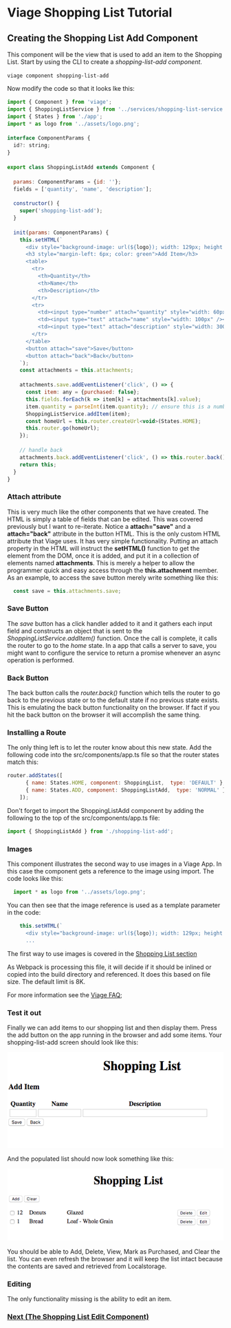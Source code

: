 # Viage Shopping List Tutorial

## Creating the Shopping List Add Component
This component will be the view that is used to add an item to the Shopping List. Start by using the CLI to create a *shopping-list-add component*.

``` viage component shopping-list-add ```


Now modify the code so that it looks lke this:

```Javascript
import { Component } from 'viage';
import { ShoppingListService } from '../services/shopping-list-service';
import { States } from './app';
import * as logo from '../assets/logo.png';

interface ComponentParams {
  id?: string;
}

export class ShoppingListAdd extends Component {

  params: ComponentParams = {id: ''};
  fields = ['quantity', 'name', 'description'];

  constructor() {
    super('shopping-list-add');
  }

  init(params: ComponentParams) {
    this.setHTML(`
      <div style="background-image: url(${logo}); width: 129px; height: 128px; margin-left: auto; margin-right: auto"></div>
      <h3 style="margin-left: 6px; color: green">Add Item</h3>
      <table>
        <tr>
          <th>Quantity</th>
          <th>Name</th>
          <th>Description</th>
        </tr>
        <tr>
          <td><input type="number" attach="quantity" style="width: 60px" /></td>
          <td><input type="text" attach="name" style="width: 100px" /></td>
          <td><input type="text" attach="description" style="width: 300px" /></td>
        </tr>
      </table>
      <button attach="save">Save</button>
      <button attach="back">Back</button>
    `);
    const attachments = this.attachments;

    attachments.save.addEventListener('click', () => {
      const item: any = {purchased: false};
      this.fields.forEach(k => item[k] = attachments[k].value);
      item.quantity = parseInt(item.quantity); // ensure this is a number
      ShoppingListService.addItem(item);
      const homeUrl = this.router.createUrl<void>(States.HOME);
      this.router.go(homeUrl);
    });

    // handle back
    attachments.back.addEventListener('click', () => this.router.back());
    return this;
  }
}
```
### Attach attribute
This is very much like the other components that we have created. The HTML is simply a table of fields that can be edited. This was covered previously but I want to re-iterate. Notice a **attach="save"** and a **attach="back"** attribute in the button HTML. This is the only custom HTML attribute that Viage uses. It has very simple functionality. Putting an attach property in the HTML will instruct the **setHTML()** function to get the element from the DOM, once it is added, and put it in a collection of elements named **attachments**. This is merely a helper to allow the programmer quick and easy access through the **this.attachment** member. As an example, to access the save button merely write something like this:
```Javascript
  const save = this.attachments.save;
```

### Save Button
The *save* button has a click handler added to it and it gathers each input field and constructs an object that is sent to the *ShoppingListService.addItem()* function. Once the call is complete, it calls the router to go to the *home* state. In a app that calls a server to save, you might want to configure the service to return a promise whenever an async operation is performed.

### Back Button
The back button calls the *router.back()* function which tells the router to go back to the previous state or to the default state if no previous state exists. This is emulating the back button functionality on the browser. If fact if you hit the back button on the browser it will accomplish the same thing.

### Installing a Route
The only thing left is to let the router know about this new state. Add the following code into the src/components/app.ts file so that the router states match this:

```Javascript
router.addStates([
      { name: States.HOME, component: ShoppingList,  type: 'DEFAULT' },
      { name: States.ADD, component: ShoppingListAdd,  type: 'NORMAL' },,
    ]);
```

Don't forget to import the ShoppingListAdd component by adding the following to the top of the src/components/app.ts file:

```Javascript
import { ShoppingListAdd } from './shopping-list-add';
```

### Images
This component illustrates the second way to use images in a Viage App. In this case the component gets a reference to the image using import. The code looks like this:
```Javascript
  import * as logo from '../assets/logo.png';
```
You can then see that the image reference is used as a template parameter in the code:
```Javascript
    this.setHTML(`
      <div style="background-image: url(${logo}); width: 129px; height: 128px; margin-left: auto; margin-right:
      ...
```
The first way to use images is covered in the [Shopping List section](shopping-list.md)

As Webpack is processing this file, it will decide if it should be inlined or copied into the build directory and referenced. It does this based on file size. The default limit is 8K.

For more information see the [Viage FAQ](https://github.com/schlotg/viage/blob/master/docs/faq.md);


### Test it out
Finally we can add items to our shopping list and then display them. Press the add button on the app running in the browser and add some items. Your shopping-list-add screen should look like this:

![img2](img2.png)

And the populated list should now look something like this:

![img3](img3.png)

You should be able to Add, Delete, View, Mark as Purchased, and Clear the list. You can even refresh the browser and it will keep the list intact because the contents are saved and retrieved from Localstorage.

### Editing
The only functionality missing is the ability to edit an item.

### [Next (The Shopping List Edit Component)](shopping-list-edit.md)
